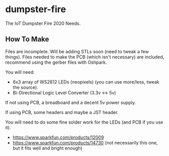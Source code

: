 # dumpster-fire

The IoT Dumpster Fire 2020 Needs.

## How To Make
Files are incomplete. Will be adding STLs soon (need to tweak a few things).
Files needed to make the PCB (which isn't necessary) are included, recommend using the gerber files with Oshpark.

You will need:
* 6x3 array of WS2812 LEDs (neopixels) (you can use more/less, tweak the source).
* Bi-Directional Logic Level Converter (3.3v <-> 5v)

If not using PCB, a breadboard and a decent 5v power supply.

If using PCB, some headers and maybe a JST header.

You will need to do some fine solder work for the LEDs (and PCB if you use it).

* https://www.sparkfun.com/products/12009
* https://www.sparkfun.com/products/14730 (not necessarily this one, but it fits well and bright enough)
